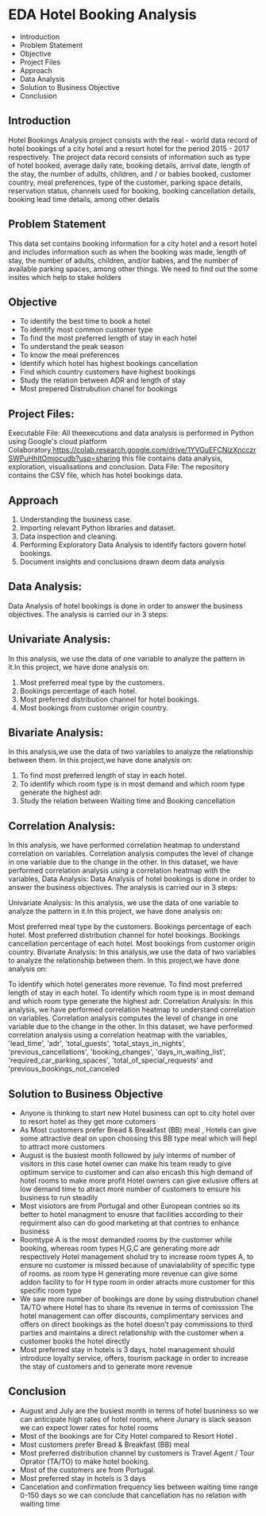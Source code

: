# EDA Hotel Booking Analysis
- Introduction
- Problem Statement
- Objective
- Project Files
- Approach
- Data Analysis
- Solution to Business Objective
- Conclusion
## Introduction
Hotel Bookings Analysis project consists with the real - world data record of hotel bookings of a city hotel and a resort hotel for the period 2015 - 2017 respectively. The project data record consists of information such as type of hotel booked, average daily rate, booking details, arrival date, length of the stay, the number of adults, children, and / or babies booked, customer country, meal preferences, type of the customer, parking space details, reservation status, channels used for booking, booking cancellation details, booking lead time details, among other details
## Problem Statement 
This data set contains booking information for a city hotel and a resort hotel and includes information such as when the booking was made, length of stay, the number of adults, children, and/or babies, and the number of available parking spaces, among other things. We need to find out the some insites which help to stake holders
## Objective
- To identify the best time to book a hotel
- To identify most common customer type
- To find the most preferred length of stay in each hotel
- To understand the peak season
- To know the meal preferences
- Identify which hotel has highest bookings cancellation
- Find which country customers have highest bookings
- Study the relation between ADR and length of stay
- Most prepered Distrubution chanel for bookings
## Project Files:
Executable File: All theexecutions and data analysis is performed in Python using Google's cloud platform Colaboratory,https://colab.research.google.com/drive/1YVGuEFCNizXncczrSWPuHhItOmjocudb?usp=sharing this file contains data analysis, exploration, visualisations and conclusion.
Data File: The repository contains the CSV file, which has hotel bookings data.
## Approach
1. Understanding the business case.
2. Importing relevant Python libraries and dataset.
3. Data inspection and cleaning.
4. Performing Exploratory Data Analysis to identify factors govern hotel bookings.
5. Document insights and conclusions drawn deom data analysis
## Data Analysis:
Data Analysis of hotel bookings is done in order to answer the business objectives. The analysis is carried our in 3 steps:

## Univariate Analysis:
In this analysis, we use the data of one variable to analyze the pattern in it.In this project, we have done analysis on:
1. Most preferred meal type by the customers.
2. Bookings percentage of each hotel.
3. Most preferred distribution channel for hotel bookings.
4. Most bookings from customer origin country.
## Bivariate Analysis:
In this analysis,we use the data of two variables to analyze the relationship between them. In this project,we have done analysis on:
1. To find most preferred length of stay in each hotel.
2. To identify which room type is in most demand and which room type generate the highest adr.
3. Study the relation between Waiting time and  Booking cancellation
## Correlation Analysis:
In this analysis, we have performed correlation heatmap to understand correlation on variables. Correlation analysis computes the level of change in one variable due to the change in the other. In this dataset, we have performed correlation analysis using a correlation heatmap with the variables, Data Analysis:
Data Analysis of hotel bookings is done in order to answer the business objectives. The analysis is carried our in 3 steps:

Univariate Analysis:
In this analysis, we use the data of one variable to analyze the pattern in it.In this project, we have done analysis on:

Most preferred meal type by the customers.
Bookings percentage of each hotel.
Most preferred distribution channel for hotel bookings.
Bookings cancellation percentage of each hotel.
Most bookings from customer origin country.
Bivariate Analysis:
In this analysis,we use the data of two variables to analyze the relationship between them. In this project,we have done analysis on:

To identify which hotel generates more revenue.
To find most preferred length of stay in each hotel.
To identify which room type is in most demand and which room type generate the highest adr.
Correlation Analysis:
In this analysis, we have performed correlation heatmap to understand correlation on variables. Correlation analysis computes the level of change in one variable due to the change in the other. In this dataset, we have performed correlation analysis using a correlation heatmap with the variables, 'lead_time', 'adr', 'total_guests', 'total_stays_in_nights', 'previous_cancellations', 'booking_changes', 'days_in_waiting_list', 'required_car_parking_spaces', 'total_of_special_requests' and 'previous_bookings_not_canceled

## Solution to Business Objective
- Anyone is thinking to start new Hotel business can opt to city hotel over to resort hotel as they get more cutomers
- As Most customers prefer Bread & Breakfast (BB) meal , Hotels can give some attractive deal on upon choosing this BB type meal which will hepl to attract more customers
- August is the busiest month followed by july interms of number of visitors in this case hotel owner can make his team ready to give optimum service to customer and can also encash this high demand of hotel rooms to make more profit Hotel owners can give exlusive offers at low demand time to atract more number of customers to ensure his business to run steadily
- Most visiotors are from Portugal and other European contries so its better to hotel managment to enusre that facilities according to their requirment also can do good marketing at that contries to enhance business
- Roomtype A is the most demanded rooms by the customer while booking, whereas room types H,G,C are generating more adr respectively Hotel management sholud try to increase room types A, to ensure no customer is missed because of unavialability of specific type of rooms. as room type H generating more revenue can give some addon facility to for H type room in order atracts more customer for this specific room type
- We saw more number of bookings are done by using distrubution chanel TA/TO where Hotel has to share its revenue in terms of comisssion The hotel management can offer discounts, complimentary services and offers on direct bookings as the hotel doesn’t pay commissions to third parties and maintains a direct relationship with the customer when a customer books the hotel directly
- Most preferred stay in hotels is 3 days, hotel management should introduce loyalty service, offers, tourism package in order to increase the stay of customers and to generate more revenue
## Conclusion
- August and July are the busiest month in terms of hotel busniness so we can anticipate high rates of hotel rooms, where Junary is slack season we can expect lower rates for hotel rooms
- Most of the bookings are for City Hotel compared to Resort Hotel .
- Most customers prefer Bread & Breakfast (BB) meal
- Most preferred distribution channel by customers is Travel Agent / Tour Oprator (TA/TO) to make hotel booking.
- Most of the customers are from Portugal.
- Most preferred stay in hotels is 3 days
- Cancelation and confirmation frequency lies between waiting time range 0-150 days so we can conclude that cancellation has no relation with waiting time
